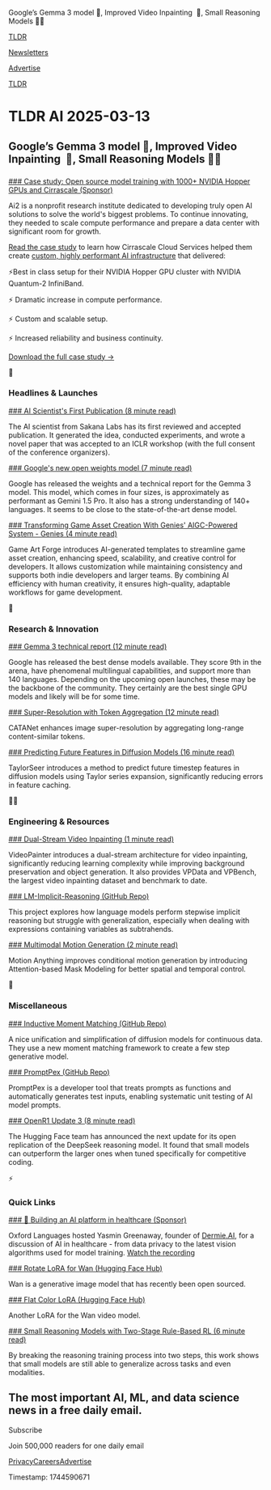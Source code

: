 Google’s Gemma 3 model 🚀, Improved Video Inpainting  🎨, Small Reasoning Models 🤏🏻

[TLDR](/)

[Newsletters](/newsletters)

[Advertise](https://advertise.tldr.tech/)

[TLDR](/)

# TLDR AI 2025-03-13

## Google’s Gemma 3 model 🚀, Improved Video Inpainting  🎨, Small Reasoning Models 🤏🏻

### 

[### Case study: Open source model training with 1000+ NVIDIA Hopper GPUs and Cirrascale (Sponsor)](https://www.cirrascale.com/ai2-case-study?utm_campaign=9070104-Ai2%20Case%20Study&amp;utm_source=email&amp;utm_term=TLDR&amp;utm_content=TLDR%20Email)

Ai2 is a nonprofit research institute dedicated to developing truly open AI solutions to solve the world's biggest problems. To continue innovating, they needed to scale compute performance and prepare a data center with significant room for growth.

[Read the case study](https://www.cirrascale.com/ai2-case-study?utm_campaign=9070104-Ai2%20Case%20Study&utm_source=email&utm_term=TLDR&utm_content=TLDR%20Email) to learn how Cirrascale Cloud Services helped them create [custom, highly performant AI infrastructure](https://www.cirrascale.com/ai2-case-study?utm_campaign=9070104-Ai2%20Case%20Study&utm_source=email&utm_term=TLDR&utm_content=TLDR%20Email) that delivered:

⚡Best in class setup for their NVIDIA Hopper GPU cluster with NVIDIA Quantum-2 InfiniBand.

⚡ Dramatic increase in compute performance.

⚡ Custom and scalable setup.

⚡ Increased reliability and business continuity.

[Download the full case study →](https://www.cirrascale.com/ai2-case-study?utm_campaign=9070104-Ai2%20Case%20Study&utm_source=email&utm_term=TLDR&utm_content=TLDR%20Email)

🚀

### Headlines & Launches

[### AI Scientist's First Publication (8 minute read)](https://sakana.ai/ai-scientist-first-publication/?utm_source=tldrai)

The AI scientist from Sakana Labs has its first reviewed and accepted publication. It generated the idea, conducted experiments, and wrote a novel paper that was accepted to an ICLR workshop (with the full consent of the conference organizers).

[### Google's new open weights model (7 minute read)](https://blog.google/technology/developers/gemma-3/?utm_source=tldrai)

Google has released the weights and a technical report for the Gemma 3 model. This model, which comes in four sizes, is approximately as performant as Gemini 1.5 Pro. It also has a strong understanding of 140+ languages. It seems to be close to the state-of-the-art dense model.

[### Transforming Game Asset Creation With Genies' AIGC-Powered System - Genies (4 minute read)](https://genies.com/blog/transforming-game-asset-creation-with-genies-aigc-powered-system?utm_source=tldrai)

Game Art Forge introduces AI-generated templates to streamline game asset creation, enhancing speed, scalability, and creative control for developers. It allows customization while maintaining consistency and supports both indie developers and larger teams. By combining AI efficiency with human creativity, it ensures high-quality, adaptable workflows for game development.

🧠

### Research & Innovation

[### Gemma 3 technical report (12 minute read)](https://storage.googleapis.com/deepmind-media/gemma/Gemma3Report.pdf?utm_source=tldrai)

Google has released the best dense models available. They score 9th in the arena, have phenomenal multilingual capabilities, and support more than 140 languages. Depending on the upcoming open launches, these may be the backbone of the community. They certainly are the best single GPU models and likely will be for some time.

[### Super-Resolution with Token Aggregation (12 minute read)](https://arxiv.org/abs/2503.06896v1?utm_source=tldrai)

CATANet enhances image super-resolution by aggregating long-range content-similar tokens.

[### Predicting Future Features in Diffusion Models (16 minute read)](https://arxiv.org/abs/2503.06923v1?utm_source=tldrai)

TaylorSeer introduces a method to predict future timestep features in diffusion models using Taylor series expansion, significantly reducing errors in feature caching.

👨‍💻

### Engineering & Resources

[### Dual-Stream Video Inpainting (1 minute read)](https://yxbian23.github.io/project/video-painter/?utm_source=tldrai)

VideoPainter introduces a dual-stream architecture for video inpainting, significantly reducing learning complexity while improving background preservation and object generation. It also provides VPData and VPBench, the largest video inpainting dataset and benchmark to date.

[### LM-Implicit-Reasoning (GitHub Repo)](https://github.com/TianheL/LM-Implicit-Reasoning?utm_source=tldrai)

This project explores how language models perform stepwise implicit reasoning but struggle with generalization, especially when dealing with expressions containing variables as subtrahends.

[### Multimodal Motion Generation (2 minute read)](https://steve-zeyu-zhang.github.io/MotionAnything/?utm_source=tldrai)

Motion Anything improves conditional motion generation by introducing Attention-based Mask Modeling for better spatial and temporal control.

🎁

### Miscellaneous

[### Inductive Moment Matching (GitHub Repo)](https://github.com/lumalabs/imm?utm_source=tldrai)

A nice unification and simplification of diffusion models for continuous data. They use a new moment matching framework to create a few step generative model.

[### PromptPex (GitHub Repo)](https://github.com/microsoft/promptpex?utm_source=tldrai)

PromptPex is a developer tool that treats prompts as functions and automatically generates test inputs, enabling systematic unit testing of AI model prompts.

[### OpenR1 Update 3 (8 minute read)](https://huggingface.co/blog/open-r1/update-3?utm_source=tldrai)

The Hugging Face team has announced the next update for its open replication of the DeepSeek reasoning model. It found that small models can outperform the larger ones when tuned specifically for competitive coding.

⚡️

### Quick Links

[### 🩻 Building an AI platform in healthcare (Sponsor)](https://languages.oup.com/products/on-demand-webinar-the-role-of-ai-in-healthcare-the-dermie-ai-story/?utm_source=tldr+ai&amp;utm_medium=newsletter&amp;utm_id=OL+on+demand+13032025)

Oxford Languages hosted Yasmin Greenaway, founder of [Dermie.AI](http://dermie.ai/), for a discussion of AI in healthcare - from data privacy to the latest vision algorithms used for model training. [Watch the recording](https://languages.oup.com/products/on-demand-webinar-the-role-of-ai-in-healthcare-the-dermie-ai-story/?utm_source=tldr+ai&utm_medium=newsletter&utm_id=OL+on+demand+13032025)

[### Rotate LoRA for Wan (Hugging Face Hub)](https://huggingface.co/Remade-AI/Rotate?utm_source=tldrai)

Wan is a generative image model that has recently been open sourced.

[### Flat Color LoRA (Hugging Face Hub)](https://huggingface.co/motimalu/wan-flat-color-v2?utm_source=tldrai)

Another LoRA for the Wan video model.

[### Small Reasoning Models with Two-Stage Rule-Based RL (6 minute read)](https://forjadeforest.github.io/LMM-R1-ProjectPage/?utm_source=tldrai)

By breaking the reasoning training process into two steps, this work shows that small models are still able to generalize across tasks and even modalities.

## The most important AI, ML, and data science news in a free daily email.

Subscribe

Join 500,000 readers for one daily email

[Privacy](/privacy)[Careers](https://jobs.ashbyhq.com/tldr.tech)[Advertise](/ai/advertise)

Timestamp: 1744590671